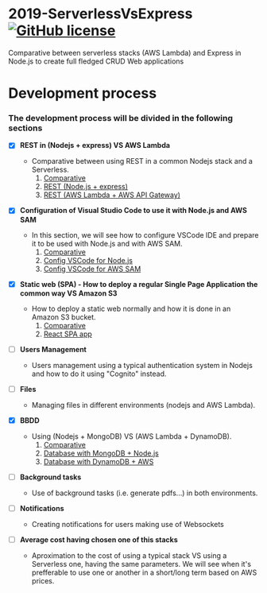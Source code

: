 # 2019-ServerlessVsExpress [![GitHub license](https://img.shields.io/github/license/codeurjc-students/2019-ServerlessVsExpress)](https://github.com/codeurjc-students/2019-ServerlessVsExpress/blob/master/LICENSE)
Comparative between serverless stacks (AWS Lambda) and Express in Node.js to create full fledged CRUD Web applications

# Development process

### The development process will be divided in the following sections

- [x] **REST in (Nodejs + express) VS AWS Lambda**
    * Comparative between using REST in a common Nodejs stack and a Serverless.
        1. [Comparative](sections/REST)
        2. [REST (Node.js + express)](sections/REST/nodejs-express)
        3. [REST (AWS Lambda + AWS API Gateway)](sections/REST/aws-lambda)

- [x] **Configuration of Visual Studio Code to use it with Node.js and AWS SAM**
    * In this section, we will see how to configure VSCode IDE and prepare it to be used with Node.js and with AWS SAM.
        1. [Comparative](sections/ConfigVSCode)
        2. [Config VSCode for Node.js](sections/ConfigVSCode/nodejs-vscode-test-project)
        3. [Config VSCode for AWS SAM](sections/ConfigVSCode/sam-vscode-test-project)

- [x] **Static web (SPA) - How to deploy a regular Single Page Application the common way VS Amazon S3**
    * How to deploy a static web normally and how it is done in an Amazon S3 bucket.
        1. [Comparative](sections/SPADeployment)
        2. [React SPA app](sections/SPADeployment/spa-react)

- [ ] **Users Management**
    * Users management using a typical authentication system in Nodejs and how to do it using "Cognito" instead.

- [ ] **Files**
    * Managing files in different environments (nodejs and AWS Lambda).

- [x] **BBDD**
    * Using (Nodejs + MongoDB) VS (AWS Lambda + DynamoDB).
        1. [Comparative](sections/Databases)
        2. [Database with MongoDB + Node.js](sections/Databases/node-mongodb)
        3. [Database with DynamoDB + AWS](sections/Databases/aws-dynamodb)

- [ ] **Background tasks**
    * Use of background tasks (i.e. generate pdfs...) in both environments.

- [ ] **Notifications**
    * Creating notifications for users making use of Websockets

- [ ] **Average cost having chosen one of this stacks**
    * Aproximation to the cost of using a typical stack VS using a Serverless one, having the same parameters. We will see when it's prefferable to use one or another in a short/long term based on AWS prices.